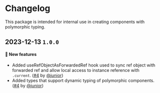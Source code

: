 # Changelog

This package is intended for internal use in creating components with polymorphic typing.

## 2023-12-13 `1.0.0`

#### 🎉 New features

- Added useRefObjectAsForwardedRef hook used to sync ref object with forwarded ref and allow local access to instance reference with `.current`. ([#4](https://git.rarolabs.com.br/frontend/rarui/pull/4) by [@junior](https://git.rarolabs.com.br/junior))
- Added types that support dynamic typing of polymorphic components. ([#4](https://git.rarolabs.com.br/frontend/rarui/pull/4) by [@junior](https://git.rarolabs.com.br/junior))
